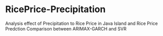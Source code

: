 # RicePrice-Precipitation
Analysis effect of Precipitation to Rice Price in Java Island and Rice Price Predction Comparison between ARIMAX-GARCH and SVR
